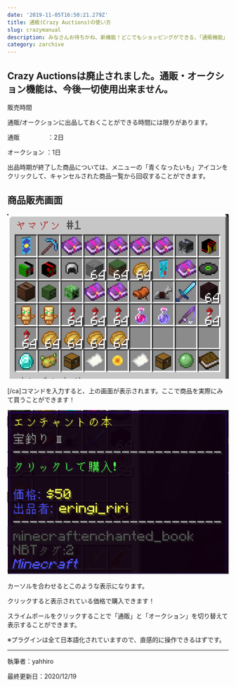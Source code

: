 ```yaml
---
date: '2019-11-05T16:50:21.279Z'
title: 通販(Crazy Auctions)の使い方
slug: crazymanual
description: みなさんお待ちかね、新機能！どこでもショッピングができる、「通販機能」をご紹介いたします！
category: zarchive
---
```

## Crazy Auctionsは廃止されました。通販・オークション機能は、今後一切使用出来ません。

販売時間

通販/オークションに出品しておくことができる時間には限りがあります。

通販　 　　 　：2日

オークション ：1日

出品時期が終了した商品については、メニューの「青くなったいも」アイコンをクリックして、キャンセルされた商品一覧から回収することができます。

## 商品販売画面

![](/img/ah-flow2.png)

\[/ca]コマンドを入力すると、上の画面が表示されます。ここで商品を実際にみて買うことができます！

![](/img/ah-flow1.png)

カーソルを合わせるとこのような表示になります。

クリックすると表示されている価格で購入できます！

スライムボールをクリックすることで「通販」と「オークション」を切り替えて表示することができます。

※プラグインは全て日本語化されていますので、直感的に操作できるはずです。

- - -

執筆者：yahhiro

最終更新日：2020/12/19

<!--最終更新 eringi_riri -->
